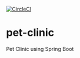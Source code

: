[![CircleCI](https://circleci.com/gh/kristianped/pet-clinic.svg?style=svg)](https://circleci.com/gh/kristianped/pet-clinic)

# pet-clinic

Pet Clinic using Spring Boot
